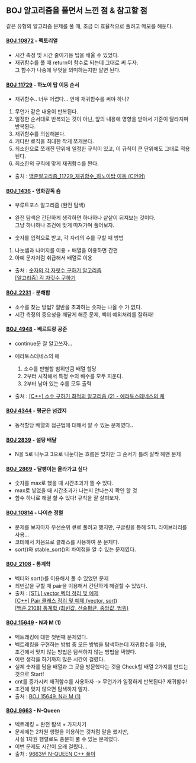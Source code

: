 ## BOJ 알고리즘을 풀면서 느낀 점 & 참고할 점
같은 유형의 알고리즘 문제를 풀 때, 조금 더 효율적으로 풀려고 메모를 해둔다.  
#### [BOJ_10872](https://www.acmicpc.net/problem/10872) - 펙토리얼  
- 시간 측정 및 시간 줄이기용 팁을 배울 수 있었다.  
- 재귀함수를 풀 때 return이 함수로 되는데 그대로 써 두자.  
  그 함수가 나중에 무엇을 의미하는지만 알면 된다.  
  
#### [BOJ_11729](https://www.acmicpc.net/problem/11729) - 하노이 탑 이동 순서
- 재귀함수.. 너무 어렵다... 언제 재귀함수를 써야 하나?
1. 무언가 같은 내용이 반복된다.
2. 일정한 순서대로 반복되는 것이 아닌, 앞의 내용에 영향을 받아서 기준이 달라지며 반복된다.
3. 재귀함수를 의심해본다.
4. 커다란 로직을 최대한 작게 쪼개본다.
5. 최소한으로 쪼개진 단위에 일정한 규칙이 있고, 이 규칙이 큰 단위에도 그대로 적용된다.
6. 최소한의 규칙에 맞게 재귀함수를 짠다.

- 출처 : [백준알고리즘_11729_재귀함수_하노이탑 이동 (C언어)](https://codevang.tistory.com/73)  

#### [BOJ_1436](https://www.acmicpc.net/problem/1436) - 영화감독 숌
- 부루트포스 알고리즘 (완전 탐색)  
- 완전 탐색은 간단하게 생각하면 하나하나 샅샅이 뒤져보는 것이다.  
  그냥 하나하나 조건에 맞게 따져가며 풀어보자.  
  
- 숫자를 입력으로 받고, 각 자리의 수를 구할 때 방법  
1. 나눗셈과 나머지를 이용 + 배열을 이용하면 간편
2. 아예 문자처럼 취급해서 배열로 이용

- 출처 : [숫자의 각 자릿수 구하기 알고리즘](https://www.crocus.co.kr/399)  
          [[알고리즘] 각 자릿수 구하기](https://travelbeeee.tistory.com/4)  

#### [BOJ_2231](https://www.acmicpc.net/problem/2231) - 분해합  
- 소수를 찾는 방법? 절반을 초과하는 숫자는 나올 수 가 없다.  
- 시간 측정의 중요성을 깨닫게 해준 문제, 벡터 예외처리를 잘하자!

#### [BOJ_4948](https://www.acmicpc.net/problem/4948) - 베르트랑 공준
- continue문 잘 알고쓰자...  
- 에라토스테네스의 해
  1. 소수를 판별할 범위만큼 배열 할당
  2. 2부터 시작해서 특정 수의 배수를 모두 지운다.
  3. 2부터 남아 있는 수를 모두 출력
  
- 출처 : [[C++] 소수 구하기 최적의 알고리즘 (2) - 에라토스테네스의 체](https://marobiana.tistory.com/91)  

#### [BOJ 4344](https://www.acmicpc.net/problem/4344) - 평균은 넘겠지  
- 동적할당 배열의 접근법에 대해서 알 수 있는 문제였다..  

#### [BOJ 2839](https://www.acmicpc.net/problem/2839) - 설탕 배달  
- N을 5로 나누고 3으로 나눈다는 흐름은 맞지만 그 순서가 틀려 살짝 해맨 문제  

#### [BOJ_2869](https://www.acmicpc.net/problem/2869) - 달팽이는 올라가고 싶다  
- 숫자를 max로 했을 때 시간초과가 뜰 수 있다.  
- max로 넣었을 때 시간초과가 나는지 안나는지 확인 할 것  
- 함수 하나로 해결 할 수 있다! 규칙을 잘 살펴보자.

#### [BOJ_10814](https://www.acmicpc.net/problem/10814) - 나이순 정렬
- 문제를 보자마자 우선순위 큐로 풀려고 했지만, 구글링을 통해 STL 라이브러리를 사용...  
- 코테에서 처음으로 클래스를 사용하여 푼 문제다.  
- sort()와 stable_sort()의 차이점을 알 수 있는 문제였다.

#### [BOJ_2108](https://www.acmicpc.net/problem/2108) - 통계학
- 벡터와 sort()를 이용해서 풀 수 있었던 문제  
- 최빈값을 구할 때 pair을 이용해서 간단하게 해결할 수 있었다.  
- 출처 : [[STL] vector 벡터 정리 및 예제](https://hyeonstorage.tistory.com/324)  
         [[C++] Pair 클래스 정리 및 예제 (vector, sort)](https://blockdmask.tistory.com/64)  
         [[백준 2108] 통계학 (최빈값, 산술평균, 중앙값, 범위)](https://blockdmask.tistory.com/113)

#### [BOJ_15649](https://www.acmicpc.net/problem/15649) - N과 M (1)  
- 벡트레킹에 대한 첫번째 문제였다.  
- 벡트레킹을 구현하는 방법 중 모든 방법을 탐색하는데 재귀함수를 이용,  
  조건에서 맞지 않는 방법은 탐색하지 않는 방법을 택했다.  
- 이런 생각을 하기까지 많은 시간이 걸렸다.  
- 실제 숫자를 담을 배열과 그 곳을 방문했다는 것을 Check할 배열 2가지를 만드는 것으로 Start!  
- cnt를 증가시켜 재귀함수를 사용하자 -> 무언가가 일정하게 반복된다? 재귀함수!  
- 조건에 맞지 않으면 탐색하지 말자.  
- 출처 : [BOJ 15649. N과 M (1)](https://velog.io/@polynomeer/BOJ-1564957.-N%EA%B3%BC-M-18)  

#### [BOJ_9663](https://www.acmicpc.net/problem/9663) - N-Queen  
- 벡트레킹 = 완전 탐색 + 가지치기  
- 문제에는 2차원 행렬을 이용하는 것처럼 말을 했지만,  
  사실 1차원 행렬로도 충분히 풀 수 있는 문제였다.  
- 이번 문제도 시간이 오래 걸렸다...  
- 출처 : [9663번 N-QUEEN C++ 풀이](https://cryptosalamander.tistory.com/58)  






